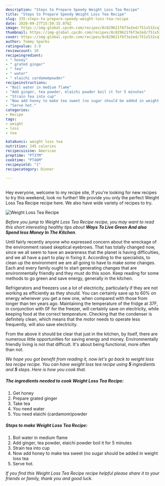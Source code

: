 ```yaml
---
description: "Steps to Prepare Speedy Weight Loss Tea Recipe"
title: "Steps to Prepare Speedy Weight Loss Tea Recipe"
slug: 335-steps-to-prepare-speedy-weight-loss-tea-recipe
date: 2020-09-27T15:59:15.076Z
image: https://img-global.cpcdn.com/recipes/8c829621f6f3e2ed/751x532cq70/weight-loss-tea-recipe-recipe-main-photo.jpg
thumbnail: https://img-global.cpcdn.com/recipes/8c829621f6f3e2ed/751x532cq70/weight-loss-tea-recipe-recipe-main-photo.jpg
cover: https://img-global.cpcdn.com/recipes/8c829621f6f3e2ed/751x532cq70/weight-loss-tea-recipe-recipe-main-photo.jpg
author: Tommy Sparks
ratingvalue: 3.9
reviewcount: 10
recipeingredient:
- " honey"
- " grated ginger"
- " tea"
- " water"
- " elaichi cardamompowder"
recipeinstructions:
- "Boil water in medium flame"
- "Add ginger, tea powder, elaichi powder boil it for 5 minutes"
- "Strain tea into cup"
- "Now add honey to make tea sweet (no sugar should be added in weight loss tea"
- "Serve hot."
categories:
- Recipe
tags:
- weight
- loss
- tea

katakunci: weight loss tea 
nutrition: 245 calories
recipecuisine: American
preptime: "PT37M"
cooktime: "PT46M"
recipeyield: "1"
recipecategory: Dinner

---
```

<br>
Hey everyone, welcome to my recipe site, If you're looking for new recipes to try this weekend, look no further! We provide you only the perfect Weight Loss Tea Recipe recipe here. We also have wide variety of recipes to try.
<br>


![Weight Loss Tea Recipe](https://img-global.cpcdn.com/recipes/8c829621f6f3e2ed/751x532cq70/weight-loss-tea-recipe-recipe-main-photo.jpg)

<i>Before you jump to Weight Loss Tea Recipe recipe, you may want to read this short interesting healthy tips about 
<strong>Ways To Live Green And also Spend less Money In The Kitchen</strong>.</i>
</br>

Until fairly recently anyone who expressed concern about the wreckage of the environment raised skeptical eyebrows. That has totally changed now, since we all seem to have an awareness that the planet is having difficulties, and we all have a part to play in fixing it. According to the specialists, to clean up the environment we are all going to have to make some changes. Each and every family ought to start generating changes that are environmentally friendly and they must do this soon. Keep reading for some methods to go green and save energy, generally in the kitchen.

Refrigerators and freezers use a lot of electricity, particularly if they are not working as efficiently as they should. You can certainly save up to 60% on energy whenever you get a new one, when compared with those from longer than ten years ago. Maintaining the temperature of the fridge at 37F, in conjunction with 0F for the freezer, will certainly save on electricity, while keeping food at the correct temperature. Checking that the condenser is definitely clean, which means that the motor needs to operate less frequently, will also save electricity.

From the above it should be clear that just in the kitchen, by itself, there are numerous little opportunities for saving energy and money. Environmentally friendly living is not that difficult. It's about being functional, more often than not.


<i>We hope you got benefit from reading it, now let's go back to weight loss tea recipe recipe. You can have weight loss tea recipe using <strong>5</strong> ingredients and <strong>5</strong> steps. Here is how you cook that.
</i>

##### The ingredients needed to cook Weight Loss Tea Recipe:

1. Get  honey
1. Prepare  grated ginger
1. Take  tea
1. You need  water
1. You need  elaichi (cardamom)powder


##### Steps to make Weight Loss Tea Recipe:

1. Boil water in medium flame
1. Add ginger, tea powder, elaichi powder boil it for 5 minutes
1. Strain tea into cup
1. Now add honey to make tea sweet (no sugar should be added in weight loss tea
1. Serve hot.


<i>If you find this Weight Loss Tea Recipe recipe helpful please share it to your friends or family, thank you and good luck.</i>
